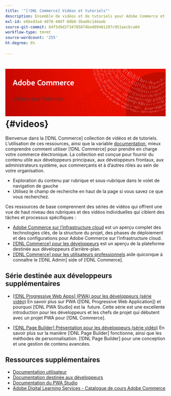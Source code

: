 ```yaml
---
title: '"[!DNL Commerce] Vidéos et tutoriels"'
description: Ensemble de vidéos et de tutoriels pour Adobe Commerce et Magento Open Source
exl-id: e6bed3a4-4078-40df-88b0-3bad6c144aeb
source-git-commit: 84f5d9d2f34785874bed09481207c951aecbca04
workflow-type: tm+mt
source-wordcount: '255'
ht-degree: 6%

---
```


# <!-- use banner as heading -->![Vidéos et Tutorials commerciaux](./assets/banner-videos-home.png) {#videos}

Bienvenue dans la [!DNL Commerce] collection de vidéos et de tutoriels. L’utilisation de ces ressources, ainsi que la variable [documentation](https://experienceleague.adobe.com/docs/commerce.html), mieux comprendre comment utiliser [!DNL Commerce] pour prendre en charge votre commerce électronique. La collection est conçue pour fournir du contenu utile aux développeurs principaux, aux développeurs frontaux, aux administrateurs système, aux commerçants et à d’autres rôles au sein de votre organisation.

- Exploration du contenu par rubrique et sous-rubrique dans le volet de navigation de gauche
- Utilisez le champ de recherche en haut de la page si vous savez ce que vous recherchez.

Ces ressources de base comprennent des séries de vidéos qui offrent une vue de haut niveau des rubriques et des vidéos individuelles qui ciblent des tâches et processus spécifiques :

- [Adobe Commerce sur l’infrastructure cloud](./cloud/1-overview.md) est un aperçu complet des technologies clés, de la structure du projet, des phases de déploiement et des configurations pour Adobe Commerce sur l’infrastructure cloud.
- [[!DNL Commerce] pour les développeurs](./developer/backend-1-1-overview.md) est un aperçu de la plateforme destinée aux développeurs d’arrière-plan.
- [[!DNL Commerce] pour les utilisateurs professionnels](./merchant/introduction/1-1-menus.md) aide quiconque à connaître le [!DNL Admin] side of [!DNL Commerce].

## Série destinée aux développeurs supplémentaires

- [[!DNL Progressive Web Apps] (PWA) pour les développeurs (série vidéo)](./pwa/introduction/1-overview.md) En savoir plus sur PWA ([!DNL Progressive Web Application]) et pourquoi [!DNL PWA Studio] est la &#x200B; future. Cette série est une excellente introduction pour les développeurs et les chefs de projet qui débutent avec un projet PWA pour [!DNL Commerce].

- [[!DNL Page Builder] Présentation pour les développeurs (série vidéo)](./developer/page-builder/1-intro-case-studies.md) En savoir plus sur la manière [!DNL Page Builder] fonctionne, ainsi que les méthodes de personnalisation. [!DNL Page Builder] pour une conception et une gestion de contenu avancées.

<!--
- **[Security planning for [!DNL Commerce] (video series)](./security/summit-security/1-summit-security.md)**
    <br>
    *How the e-commerce threat landscape is changing. The importance of security for the customer running an e-commerce application and specific processes and practices for securing Magento*
-->

## Ressources supplémentaires

- [Documentation utilisateur](https://docs.magento.com/)
- [Documentation destinée aux développeurs](https://devdocs.magento.com/)
- [Documentation du PWA Studio](https://developer.adobe.com/commerce/pwa-studio/)
- [Adobe Digital Learning Services - Catalogue de cours Adobe Commerce](https://learning.adobe.com/catalog.html?solution=Adobe%20Commerce)
